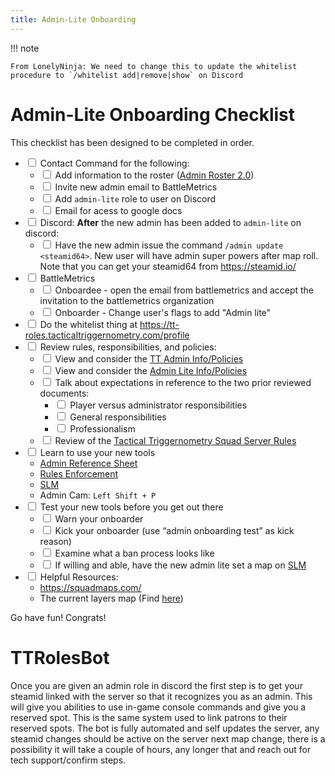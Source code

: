 ```yaml
---
title: Admin-Lite Onboarding
---
```


!!! note

    From LonelyNinja: We need to change this to update the whitelist procedure to `/whitelist add|remove|show` on Discord

# Admin-Lite Onboarding Checklist

This checklist has been designed to be completed in order. 

- <input type="checkbox" /> Contact Command for the following:
    - <input type="checkbox" /> Add information to the roster ([Admin Roster 2.0](https://docs.google.com/spreadsheets/d/1E9sNXuz5dKnurTKuMM9iAG1WODAKzoZbjn4nen8ZlUw/edit#gid=0))
    - <input type="checkbox" /> Invite new admin email to BattleMetrics
    - <input type="checkbox" /> Add `admin-lite` role to user on Discord
    - <input type="checkbox" /> Email for acess to google docs
- <input type="checkbox" /> Discord: **After** the new admin has been added to `admin-lite` on discord:
    - <input type="checkbox" /> Have the new admin issue the command `/admin update <steamid64>`.  New user will have admin super powers after map roll.  Note that you can get your steamid64 from https://steamid.io/
- <input type="checkbox" /> BattleMetrics
    - <input type="checkbox" /> Onboardee - open the email from battlemetrics and accept the invitation to the battlemetrics organization
    - <input type="checkbox"/> Onboarder - Change user's flags to add "Admin lite"
- <input type="checkbox" /> Do the whitelist thing at https://tt-roles.tacticaltriggernometry.com/profile
- <input type="checkbox" /> Review rules, responsibilities, and policies:    
    - <input type="checkbox" /> View and consider the [TT Admin Info/Policies](../policies/all_admins.md)
    - <input type="checkbox" /> View and consider the [Admin Lite Info/Policies](../policies/admin_lite.md)
    - <input type="checkbox" /> Talk about expectations in reference to the two prior reviewed documents:
        - <input type="checkbox" /> Player versus administrator responsibilities
        - <input type="checkbox" /> General responsibilities
        - <input type="checkbox" /> Professionalism
    - <input type="checkbox" /> Review of the [Tactical Triggernometry Squad Server Rules](../server/server_rules.md)
- <input type="checkbox" /> Learn to use your new tools
    - [Admin Reference Sheet](./command_reference.md)
    - [Rules Enforcement](../guides/rules_enforcement.md)
    - [SLM](../guides/squad_layer_manager.md)
    - Admin Cam: `Left Shift + P`
- <input type="checkbox" /> Test your new tools before you get out there
    - <input type="checkbox" /> Warn your onboarder	
    - <input type="checkbox" /> Kick your onboarder (use “admin onboarding test” as kick reason)
    - <input type="checkbox" /> Examine what a ban process looks like
    - <input type="checkbox" /> If willing and able, have the new admin lite set a map on [SLM](https://slm.tacticaltriggernometry.com)
- <input type="checkbox" /> Helpful Resources:
    - https://squadmaps.com/
    - The current layers map (Find [here](../index.md))

Go have fun! Congrats!

# TTRolesBot

Once you are given an admin role in discord the first step is to get your steamid linked with the server so that it recognizes you as an admin. This will give you abilities to use in-game console commands and give you a reserved spot. This is the same system used to link patrons to their reserved spots. The bot is fully automated and self updates the server, any steamid changes should be active on the server next map change, there is a possibility it will take a couple of hours, any longer that and reach out for tech support/confirm steps.


